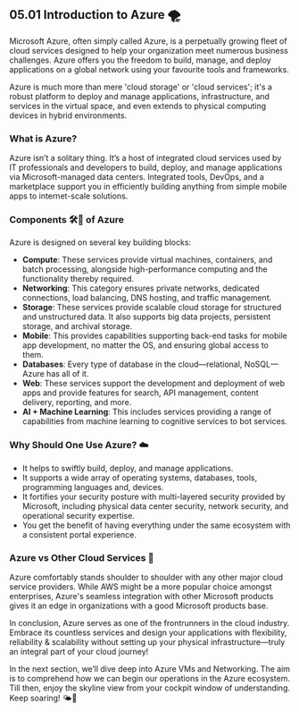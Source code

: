 ## 05.01 Introduction to Azure 🌪️

Microsoft Azure, often simply called Azure, is a perpetually growing fleet of cloud services designed to help your organization meet numerous business challenges. Azure offers you the freedom to build, manage, and deploy applications on a global network using your favourite tools and frameworks.

Azure is much more than mere 'cloud storage' or 'cloud services'; it's a robust platform to deploy and manage applications, infrastructure, and services in the virtual space, and even extends to physical computing devices in hybrid environments.

### What is Azure?

Azure isn’t a solitary thing. It’s a host of integrated cloud services used by IT professionals and developers to build, deploy, and manage applications via Microsoft-managed data centers. Integrated tools, DevOps, and a marketplace support you in efficiently building anything from simple mobile apps to internet-scale solutions.

### Components 🛠️🧰 of Azure

Azure is designed on several key building blocks:

- **Compute**: These services provide virtual machines, containers, and batch processing, alongside high-performance computing and the functionality thereby required.
- **Networking**: This category ensures private networks, dedicated connections, load balancing, DNS hosting, and traffic management. 
- **Storage**: These services provide scalable cloud storage for structured and unstructured data. It also supports big data projects, persistent storage, and archival storage.
- **Mobile**: This provides capabilities supporting back-end tasks for mobile app development, no matter the OS, and ensuring global access to them.
- **Databases**: Every type of database in the cloud—relational, NoSQL—Azure has all of it.
- **Web**: These services support the development and deployment of web apps and provide features for search, API management, content delivery, reporting, and more.
- **AI + Machine Learning**: This includes services providing a range of capabilities from machine learning to cognitive services to bot services.
  
### Why Should One Use Azure? ☁️

- It helps to swiftly build, deploy, and manage applications.
- It supports a wide array of operating systems, databases, tools, programming languages and, devices.
- It fortifies your security posture with multi-layered security provided by Microsoft, including physical data center security, network security, and operational security expertise.
- You get the benefit of having everything under the same ecosystem with a consistent portal experience.

### Azure vs Other Cloud Services 🥊

Azure comfortably stands shoulder to shoulder with any other major cloud service providers. While AWS might be a more popular choice amongst enterprises, Azure's seamless integration with other Microsoft products gives it an edge in organizations with a good Microsoft products base.

In conclusion, Azure serves as one of the frontrunners in the cloud industry. Embrace its countless services and design your applications with flexibility, reliability & scalability without setting up your physical infrastructure—truly an integral part of your cloud journey! 

In the next section, we’ll dive deep into Azure VMs and Networking. The aim is to comprehend how we can begin our operations in the Azure ecosystem. Till then, enjoy the skyline view from your cockpit window of understanding. Keep soaring! 🌤️🛫